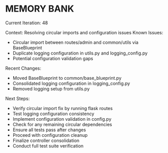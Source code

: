 # MEMORY BANK

Current Iteration: 48

Context: Resolving circular imports and configuration issues
Known Issues:
- Circular import between routes/admin and common/utils via BaseBlueprint
- Duplicate logging configuration in utils.py and logging_config.py
- Potential configuration validation gaps

Recent Changes:
- Moved BaseBlueprint to common/base_blueprint.py
- Consolidated logging configuration in logging_config.py
- Removed logging setup from utils.py

Next Steps:
- Verify circular import fix by running flask routes
- Test logging configuration consistency
- Implement configuration validation in config.py
- Check for any remaining circular dependencies
- Ensure all tests pass after changes
- Proceed with configuration cleanup
- Finalize controller consolidation
- Conduct full test suite verification
